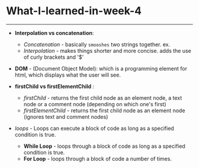 # What-I-learned-in-week-4
---
- **Interpolation vs concatenation**:
  - *Concatenation* - basically `smooshes` two strings together. ex.
  - *Interpolation* - makes things shorter and more concise. adds the use of curly brackets and '$'

- **DOM** - (Document Object Model): which is a programming element for html, which displays what the user will see.

- **firstChild vs firstElementChild** :
  - *firstChild* - returns the first child node as an element node, a text node or a comment node (depending on which one's first)
  - *firstElementChild* - returns the first child node as an element node (ignores text and comment nodes)

- *loops* - Loops can execute a block of code as long as a specified condition is true.

  - __While Loop__ - loops through a block of code as long as a specified condition is true. 
   - __For Loop__ - loops through a block of code a number of times.